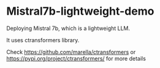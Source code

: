 # Mistral7b-lightweight-demo
Deploying Mistral 7b, which is a lightweight LLM.

It uses ctransformers library.

Check https://github.com/marella/ctransformers or https://pypi.org/project/ctransformers/ for more details

